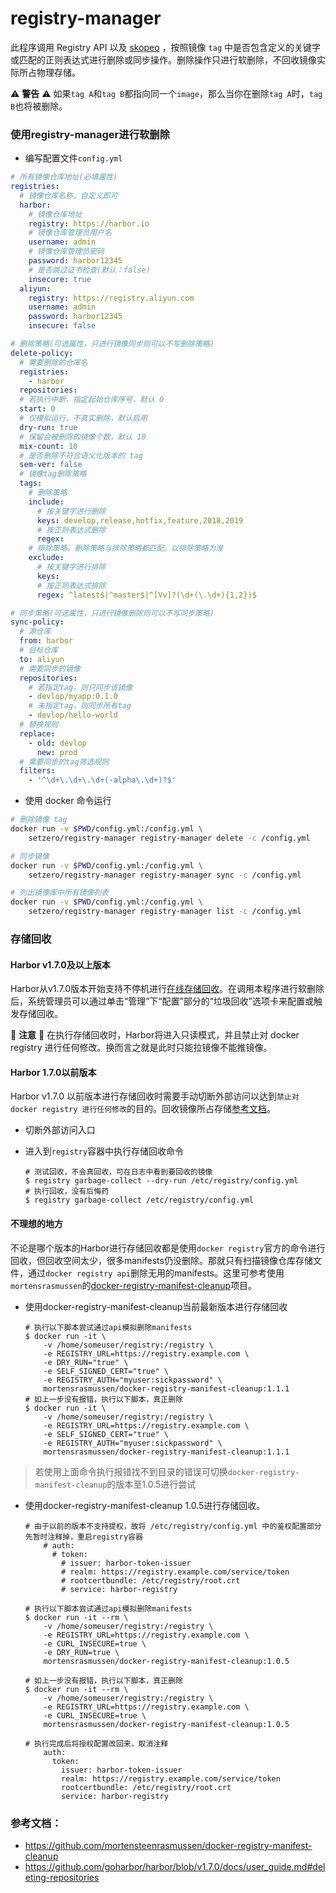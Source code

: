 # registry-manager

此程序调用 Registry API 以及 [skopeo](https://github.com/containers/skopeo#skopeo-) ，按照镜像 `tag` 中是否包含定义的关键字或匹配的正则表达式进行删除或同步操作。删除操作只进行软删除，不回收镜像实际所占物理存储。

⚠️ **警告** ⚠️ 如果`tag A`和`tag B`都指向同一个`image`，那么当你在删除`tag A`时，`tag B`也将被删除。

### 使用registry-manager进行软删除

- 编写配置文件`config.yml`
```yaml
# 所有镜像仓库地址(必填属性)
registries:
  # 镜像仓库名称，自定义即可
  harbor:
    # 镜像仓库地址
    registry: https://harbor.io
    # 镜像仓库管理员用户名
    username: admin
    # 镜像仓库管理员密码
    password: harbor12345
    # 是否跳过证书检查(默认：false)
    insecure: true
  aliyun:
    registry: https://registry.aliyun.com
    username: admin
    password: harbor12345
    insecure: false

# 删除策略(可选属性，只进行镜像同步则可以不写删除策略)
delete-policy:
  # 需要删除的仓库名
  registries:
    - harbor
  repositories:
  # 若执行中断，指定起始仓库序号，默认 0
  start: 0
  # 仅模拟运行，不真实删除，默认启用
  dry-run: true
  # 保留会被删除的镜像个数，默认 10
  mix-count: 10
  # 是否删除不符合语义化版本的 tag
  sem-ver: false
  # 镜像tag删除策略
  tags:
    # 删除策略
    include:
      # 按关键字进行删除
      keys: develop,release,hotfix,feature,2018,2019
      # 按正则表达式删除
      regex:
    # 排除策略，删除策略与排除策略都匹配，以排除策略为准
    exclude:
      # 按关键字进行排除
      keys:
      # 按正则表达式排除
      regex: ^latest$|^master$|^[Vv]?(\d+(\.\d+){1,2})$

# 同步策略(可选属性，只进行镜像删除则可以不写同步策略)
sync-policy:
  # 源仓库
  from: harbor
  # 目标仓库
  to: aliyun
  # 需要同步的镜像
  repositories:
    # 若指定tag，则只同步该镜像
    - devlop/myapp:0.1.0
    # 未指定tag，则同步所有tag
    - devlop/hello-world
  # 替换规则
  replace:
    - old: devlop
      new: prod
  # 需要同步的tag筛选规则
  filters:
    - '^\d+\.\d+\.\d+(-alpha\.\d+)?$'
```

- 使用 docker 命令运行

```bash
# 删除镜像 tag
docker run -v $PWD/config.yml:/config.yml \
    setzero/registry-manager registry-manager delete -c /config.yml

# 同步镜像
docker run -v $PWD/config.yml:/config.yml \
    setzero/registry-manager registry-manager sync -c /config.yml

# 列出镜像库中所有镜像列表
docker run -v $PWD/config.yml:/config.yml \
    setzero/registry-manager registry-manager list -c /config.yml
```

### 存储回收

#### Harbor v1.7.0及以上版本

Harbor从v1.7.0版本开始支持不停机进行[在线存储回收](https://github.com/goharbor/harbor/blob/v1.7.0/docs/user_guide.md#online-garbage-collection)。在调用本程序进行软删除后，系统管理员可以通过单击“管理”下“配置”部分的“垃圾回收”选项卡来配置或触发存储回收。

👋 **注意** 👋 在执行存储回收时，Harbor将进入只读模式，并且禁止对 docker registry 进行任何修改。换而言之就是此时只能拉镜像不能推镜像。

#### Harbor 1.7.0以前版本

Harbor v1.7.0 以前版本进行存储回收时需要手动切断外部访问以达到`禁止对 docker registry 进行任何修改`的目的。回收镜像所占存储[参考文档](https://github.com/docker/docker.github.io/blob/v1.7.0/registry/garbage-collection.md#about-garbage-collection)。

- 切断外部访问入口
- 进入到`registry`容器中执行存储回收命令

  ```console
  # 测试回收，不会真回收，可在日志中看到要回收的镜像
  $ registry garbage-collect --dry-run /etc/registry/config.yml
  # 执行回收，没有后悔药
  $ registry garbage-collect /etc/registry/config.yml
  ```

#### 不理想的地方

不论是哪个版本的Harbor进行存储回收都是使用`docker registry`官方的命令进行回收，但回收空间太少，很多manifests仍没删除。那就只有扫描镜像仓库存储文件，通过`docker registry api`删除无用的manifests。这里可参考使用`mortensrasmussen`的[docker-registry-manifest-cleanup](https://hub.docker.com/r/mortensrasmussen/docker-registry-manifest-cleanup/)项目。

- 使用docker-registry-manifest-cleanup当前最新版本进行存储回收
  ```console
  # 执行以下脚本尝试通过api模拟删除manifests
  $ docker run -it \
      -v /home/someuser/registry:/registry \
      -e REGISTRY_URL=https://registry.example.com \
      -e DRY_RUN="true" \
      -e SELF_SIGNED_CERT="true" \
      -e REGISTRY_AUTH="myuser:sickpassword" \
      mortensrasmussen/docker-registry-manifest-cleanup:1.1.1
  # 如上一步没有报错，执行以下脚本，真正删除
  $ docker run -it \
      -v /home/someuser/registry:/registry \
      -e REGISTRY_URL=https://registry.example.com \
      -e SELF_SIGNED_CERT="true" \
      -e REGISTRY_AUTH="myuser:sickpassword" \
      mortensrasmussen/docker-registry-manifest-cleanup:1.1.1
  ```

> 若使用上面命令执行报错找不到目录的错误可切换`docker-registry-manifest-cleanup`的版本至1.0.5进行尝试

- 使用docker-registry-manifest-cleanup 1.0.5进行存储回收。
  ```console
  # 由于以前的版本不支持提权，故将 /etc/registry/config.yml 中的鉴权配置部分先暂时注释掉，重启registry容器
      # auth:
        # token:
          # issuer: harbor-token-issuer
          # realm: https://registry.example.com/service/token
          # rootcertbundle: /etc/registry/root.crt
          # service: harbor-registry

  # 执行以下脚本尝试通过api模拟删除manifests
  $ docker run -it --rm \
      -v /home/someuser/registry:/registry \
      -e REGISTRY_URL=https://registry.example.com \
      -e CURL_INSECURE=true \
      -e DRY_RUN=true \
      mortensrasmussen/docker-registry-manifest-cleanup:1.0.5
      
  # 如上一步没有报错，执行以下脚本，真正删除
  $ docker run -it --rm \
      -v /home/someuser/registry:/registry \
      -e REGISTRY_URL=https://registry.example.com \
      -e CURL_INSECURE=true \
      mortensrasmussen/docker-registry-manifest-cleanup:1.0.5

  # 执行完成后将授权配置改回来，取消注释
      auth:
        token:
          issuer: harbor-token-issuer
          realm: https://registry.example.com/service/token
          rootcertbundle: /etc/registry/root.crt
          service: harbor-registry
  ```

### 参考文档：
- https://github.com/mortensteenrasmussen/docker-registry-manifest-cleanup
- https://github.com/goharbor/harbor/blob/v1.7.0/docs/user_guide.md#deleting-repositories
